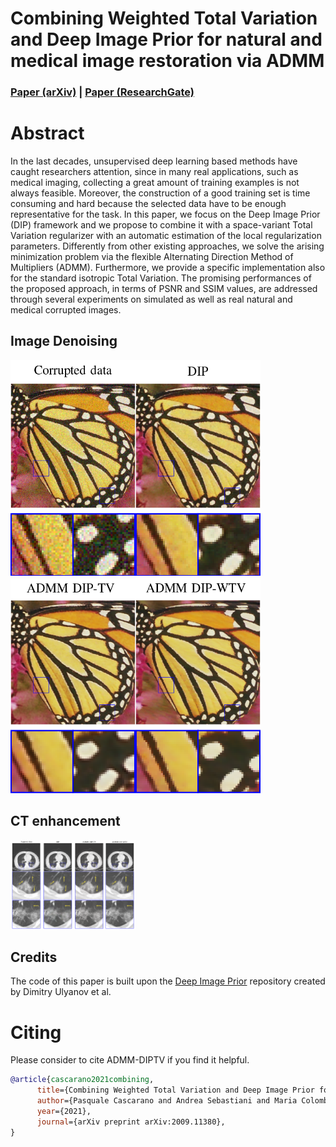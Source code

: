# Combining Weighted Total Variation and Deep Image Prior for natural and medical image restoration via ADMM

### [Paper (arXiv)](https://arxiv.org/abs/2009.11380) | [Paper (ResearchGate)](https://www.researchgate.net/publication/344371742_Combining_Weighted_Total_Variation_and_Deep_Image_Prior_for_natural_and_medical_image_restoration_via_ADMM)

# Abstract
In the last decades, unsupervised deep learning based methods have caught researchers attention, since in many real applications, such as medical imaging, collecting a great amount of training examples is not always feasible. Moreover, the construction of a good training set is time consuming and hard because the selected data have to be enough representative for the task. In this paper, we focus on the Deep Image Prior (DIP) framework and we propose to combine it with a space-variant Total Variation regularizer with an automatic estimation of the local regularization parameters. Differently from other existing approaches, we solve the arising minimization problem via the flexible Alternating Direction Method of Multipliers (ADMM). Furthermore, we provide a specific implementation also for the standard isotropic Total Variation. The promising performances of the proposed approach, in terms of PSNR and SSIM values, are addressed through several experiments on simulated as well as real natural and medical corrupted images.

## Image Denoising
<img src="figs/noisy.png" width="200px"/><img src="figs/dip.png" width="200px"/><img src="figs/dip-tv.png" width="200px"/><img src="figs/dip-wtv.png" width="200px"/>

## CT enhancement
<img src="figs/chest-CT.png" width="200px"/>

## Credits
The code of this paper is built upon the [Deep Image Prior](https://github.com/DmitryUlyanov/deep-image-prior) repository created by Dimitry Ulyanov et al.
# Citing
Please consider to cite ADMM-DIPTV if you find it helpful.

```BibTex
@article{cascarano2021combining,
      title={Combining Weighted Total Variation and Deep Image Prior for natural and medical image restoration via ADMM},
      author={Pasquale Cascarano and Andrea Sebastiani and Maria Colomba Comes and Giorgia Franchini and Federica Porta},
      year={2021},
      journal={arXiv preprint arXiv:2009.11380},
}
 ```
